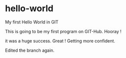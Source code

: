 # hello-world
My first Hello World in GIT

This is going to be my first program on GIT-Hub. Hooray !

it was a huge success. Great ! Getting more confident.

Edited the branch again.
